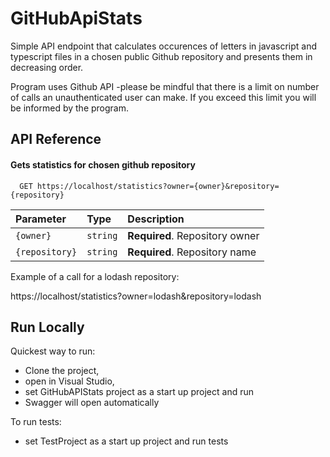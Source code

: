 
# GitHubApiStats

Simple API endpoint that calculates occurences of letters in javascript and typescript files in a chosen public Github repository and presents them in decreasing order.

Program uses Github API -please be mindful that there is a limit on number of calls an unauthenticated user can make. 
If you exceed this limit you will be informed by the program.



## API Reference

#### Gets statistics for chosen github repository

```http
  GET https://localhost/statistics?owner={owner}&repository={repository}

```

| Parameter | Type     | Description                |
| :-------- | :------- | :------------------------- |
| `{owner}` | `string` | **Required**. Repository owner |
| `{repository}` | `string` | **Required**. Repository name |

Example of a call for a lodash repository:

https://localhost/statistics?owner=lodash&repository=lodash



## Run Locally

Quickest way to run: 
- Clone the project,
- open in Visual Studio, 
- set GitHubAPIStats project as a start up project and run
- Swagger will open automatically

To run tests:
- set TestProject as a start up project and run tests

